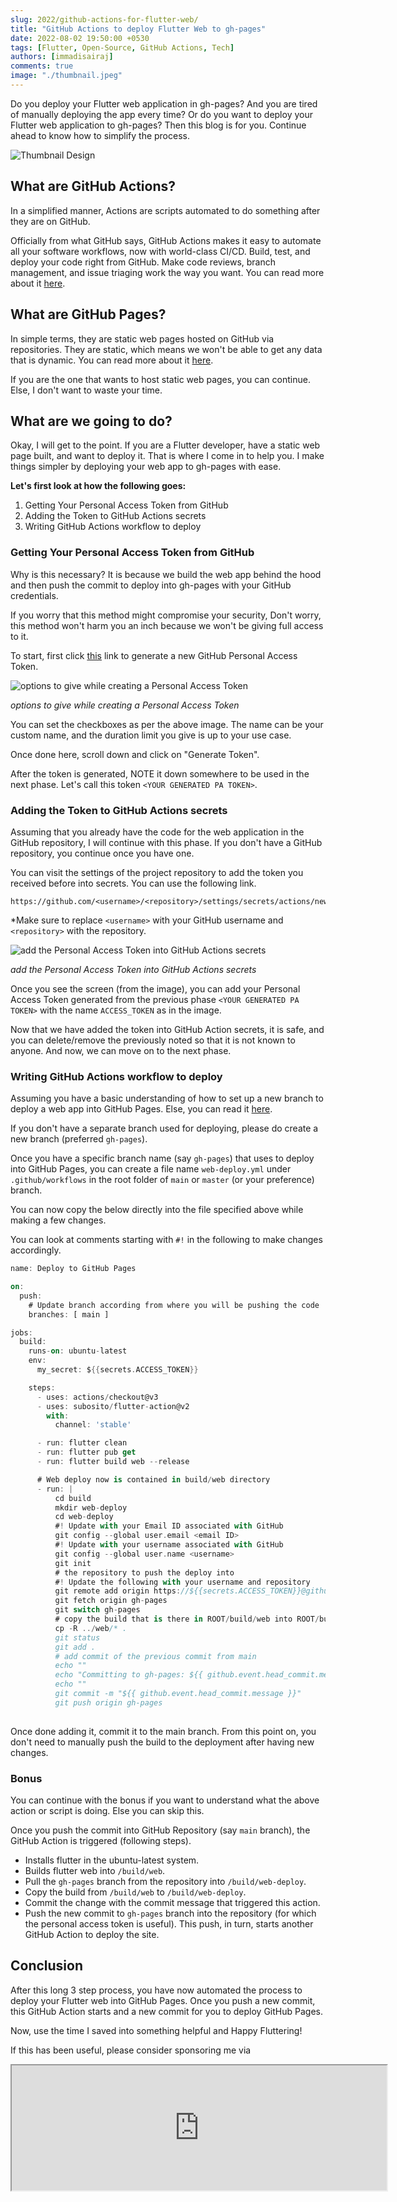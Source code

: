 ```yaml
---
slug: 2022/github-actions-for-flutter-web/
title: "GitHub Actions to deploy Flutter Web to gh-pages"
date: 2022-08-02 19:50:00 +0530
tags: [Flutter, Open-Source, GitHub Actions, Tech]
authors: [immadisairaj]
comments: true
image: "./thumbnail.jpeg"
---
```


Do you deploy your Flutter web application in gh-pages? And you are tired of manually deploying the app every time? Or do you want to deploy your Flutter web application to gh-pages? Then this blog is for you. Continue ahead to know how to simplify the process.

![Thumbnail Design](./thumbnail.jpeg)

## What are GitHub Actions?

In a simplified manner, Actions are scripts automated to do something after they are on GitHub.

Officially from what GitHub says, GitHub Actions makes it easy to automate all your software workflows, now with world-class CI/CD. Build, test, and deploy your code right from GitHub. Make code reviews, branch management, and issue triaging work the way you want. You can read more about it [here][github-actions].

## What are GitHub Pages?

In simple terms, they are static web pages hosted on GitHub via repositories. They are static, which means we won't be able to get any data that is dynamic. You can read more about it [here][github-pages].

If you are the one that wants to host static web pages, you can continue. Else, I don't want to waste your time.

## What are we going to do?

Okay, I will get to the point. If you are a Flutter developer, have a static web page built, and want to deploy it. That is where I come in to help you. I make things simpler by deploying your web app to gh-pages with ease.

__Let's first look at how the following goes:__
1. Getting Your Personal Access Token from GitHub
2. Adding the Token to GitHub Actions secrets
3. Writing GitHub Actions workflow to deploy

### Getting Your Personal Access Token from GitHub

Why is this necessary? It is because we build the web app behind the hood and then push the commit to deploy into gh-pages with your GitHub credentials.

If you worry that this method might compromise your security, Don't worry, this method won't harm you an inch because we won't be giving full access to it.

To start, first click [this][new-pat-token] link to generate a new GitHub Personal Access Token.

![options to give while creating a Personal Access Token](./pat-setting.png)

*options to give while creating a Personal Access Token*

You can set the checkboxes as per the above image. The name can be your custom name, and the duration limit you give is up to your use case.

Once done here, scroll down and click on "Generate Token".

After the token is generated, NOTE it down somewhere to be used in the next phase. Let's call this token `<YOUR GENERATED PA TOKEN>`.

### Adding the Token to GitHub Actions secrets

Assuming that you already have the code for the web application in the GitHub repository, I will continue with this phase. If you don't have a GitHub repository, you continue once you have one.

You can visit the settings of the project repository to add the token you received before into secrets. You can use the following link.

```
https://github.com/<username>/<repository>/settings/secrets/actions/new
```

*Make sure to replace `<username>` with your GitHub username and `<repository>` with the repository.

![add the Personal Access Token into GitHub Actions secrets](./action-secrets.png)

*add the Personal Access Token into GitHub Actions secrets*

Once you see the screen (from the image), you can add your Personal Access Token generated from the previous phase `<YOUR GENERATED PA TOKEN>` with the name `ACCESS_TOKEN` as in the image.

Now that we have added the token into GitHub Action secrets, it is safe, and you can delete/remove the previously noted so that it is not known to anyone. And now, we can move on to the next phase.

### Writing GitHub Actions workflow to deploy

Assuming you have a basic understanding of how to set up a new branch to deploy a web app into GitHub Pages. Else, you can read it [here][deploy-to-gh-pages].

If you don't have a separate branch used for deploying, please do create a new branch (preferred `gh-pages`).

Once you have a specific branch name (say `gh-pages`) that uses to deploy into GitHub Pages, you can create a file name `web-deploy.yml` under `.github/workflows` in the root folder of `main` or `master` (or your preference) branch.

You can now copy the below directly into the file specified above while making a few changes.

You can look at comments starting with `#!` in the following to make changes accordingly.

<!-- <script async defer src="https://gist.github.com/immadisairaj/69a2942b68ef19f078c3e864ee3c41fe.js"></script> -->

```dart title=".github/workflows/web_deploy.yml"
name: Deploy to GitHub Pages

on:
  push:
    # Update branch according from where you will be pushing the code
    branches: [ main ]

jobs:
  build:
    runs-on: ubuntu-latest
    env:
      my_secret: ${{secrets.ACCESS_TOKEN}}

    steps:
      - uses: actions/checkout@v3
      - uses: subosito/flutter-action@v2
        with:
          channel: 'stable'

      - run: flutter clean
      - run: flutter pub get
      - run: flutter build web --release

      # Web deploy now is contained in build/web directory
      - run: |
          cd build
          mkdir web-deploy
          cd web-deploy
          #! Update with your Email ID associated with GitHub
          git config --global user.email <email ID>
          #! Update with your username associated with GitHub
          git config --global user.name <username>
          git init
          # the repository to push the deploy into
          #! Update the following with your username and repository
          git remote add origin https://${{secrets.ACCESS_TOKEN}}@github.com/<username>/<repository>.git
          git fetch origin gh-pages
          git switch gh-pages
          # copy the build that is there in ROOT/build/web into ROOT/build/web-deploy
          cp -R ../web/* .
          git status
          git add .
          # add commit of the previous commit from main
          echo ""
          echo "Committing to gh-pages: ${{ github.event.head_commit.message }}"
          echo ""
          git commit -m "${{ github.event.head_commit.message }}"
          git push origin gh-pages
          
```

Once done adding it, commit it to the main branch. From this point on, you don't need to manually push the build to the deployment after having new changes.

### Bonus

You can continue with the bonus if you want to understand what the above action or script is doing. Else you can skip this.

Once you push the commit into GitHub Repository (say `main` branch), the GitHub Action is triggered (following steps).
- Installs flutter in the ubuntu-latest system.
- Builds flutter web into `/build/web`.
- Pull the `gh-pages` branch from the repository into `/build/web-deploy`.
- Copy the build from `/build/web` to `/build/web-deploy`.
- Commit the change with the commit message that triggered this action.
- Push the new commit to `gh-pages` branch into the repository (for which the personal access token is useful). This push, in turn, starts another GitHub Action to deploy the site.

## Conclusion

After this long 3 step process, you have now automated the process to deploy your Flutter web into GitHub Pages. Once you push a new commit, this GitHub Action starts and a new commit for you to deploy GitHub Pages.

Now, use the time I saved into something helpful and Happy Fluttering!


If this has been useful, please consider sponsoring me via
<iframe src="https://github.com/sponsors/immadisairaj/card" title="Sponsor immadisairaj" height="200" width="600"></iframe>

[github-actions]: https://github.com/features/actions
[github-pages]: https://pages.github.com
[new-pat-token]: https://github.com/settings/tokens/new
[deploy-to-gh-pages]: https://docs.github.com/en/pages/getting-started-with-github-pages/creating-a-github-pages-site
